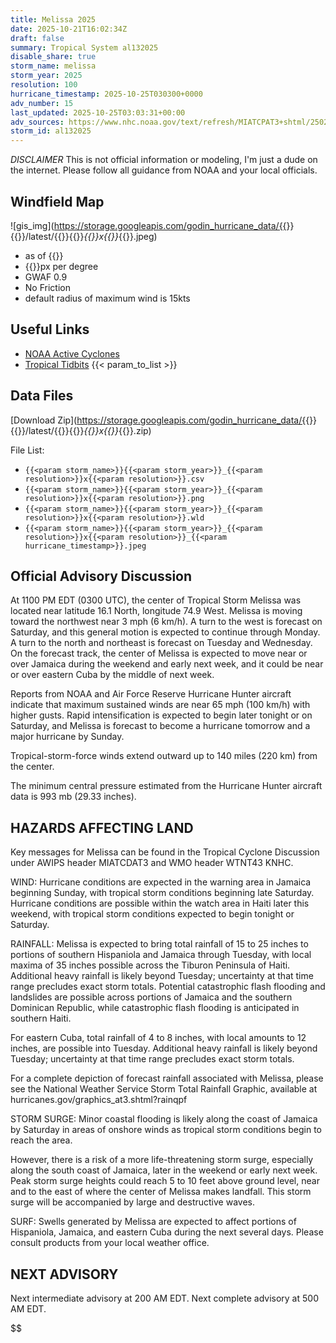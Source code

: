 ```yaml
---
title: Melissa 2025
date: 2025-10-21T16:02:34Z
draft: false
summary: Tropical System al132025
disable_share: true
storm_name: melissa
storm_year: 2025
resolution: 100
hurricane_timestamp: 2025-10-25T030300+0000
adv_number: 15
last_updated: 2025-10-25T03:03:31+00:00
adv_sources: https://www.nhc.noaa.gov/text/refresh/MIATCPAT3+shtml/250251.shtml;https://www.nhc.noaa.gov/refresh/graphics_at3+shtml/025750.shtml?cone
storm_id: al132025
---
```

*DISCLAIMER* This is not official information or modeling, I'm just a dude on the internet.  Please follow all guidance from NOAA and your local officials.

## Windfield Map
![gis_img](https://storage.googleapis.com/godin_hurricane_data/{{<param storm_name>}}{{<param storm_year>}}/latest/{{<param storm_name>}}{{<param storm_year>}}_{{<param resolution>}}x{{<param resolution>}}_{{<param hurricane_timestamp>}}.jpeg)

- as of {{<param last_updated>}}
- {{<param resolution>}}px per degree
- GWAF 0.9
- No Friction
- default radius of maximum wind is 15kts

## Useful Links
- [NOAA Active Cyclones](https://www.nhc.noaa.gov/)
- [Tropical Tidbits](https://www.tropicaltidbits.com/storminfo/)
{{< param_to_list >}}

## Data Files
[Download Zip](https://storage.googleapis.com/godin_hurricane_data/{{<param storm_name>}}{{<param storm_year>}}/latest/{{<param storm_name>}}{{<param storm_year>}}_{{<param resolution>}}x{{<param resolution>}}_{{<param hurricane_timestamp>}}.zip)

File List:
- `{{<param storm_name>}}{{<param storm_year>}}_{{<param resolution>}}x{{<param resolution>}}.csv`
- `{{<param storm_name>}}{{<param storm_year>}}_{{<param resolution>}}x{{<param resolution>}}.png`
- `{{<param storm_name>}}{{<param storm_year>}}_{{<param resolution>}}x{{<param resolution>}}.wld`
- `{{<param storm_name>}}{{<param storm_year>}}_{{<param resolution>}}x{{<param resolution>}}_{{<param hurricane_timestamp>}}.jpeg`


## Official Advisory Discussion
At 1100 PM EDT (0300 UTC), the center of Tropical Storm Melissa was
located near latitude 16.1 North, longitude 74.9 West. Melissa is
moving toward the northwest near 3 mph (6 km/h). A turn to the west 
is forecast on Saturday, and this general motion is expected to 
continue through Monday. A turn to the north and northeast is 
forecast on Tuesday and Wednesday. On the forecast track, the 
center of Melissa is expected to move near or over Jamaica during 
the weekend and early next week, and it could be near or over 
eastern Cuba by the middle of next week.
 
Reports from NOAA and Air Force Reserve Hurricane Hunter aircraft
indicate that maximum sustained winds are near 65 mph (100 km/h)
with higher gusts.  Rapid intensification is expected to begin
later tonight or on Saturday, and Melissa is forecast to become a
hurricane tomorrow and a major hurricane by Sunday.
 
Tropical-storm-force winds extend outward up to 140 miles (220 km)
from the center.
 
The minimum central pressure estimated from the Hurricane Hunter
aircraft data is 993 mb (29.33 inches).
 
 
HAZARDS AFFECTING LAND
----------------------
Key messages for Melissa can be found in the Tropical Cyclone
Discussion under AWIPS header MIATCDAT3 and WMO header WTNT43 KNHC.
 
WIND: Hurricane conditions are expected in the warning area in
Jamaica beginning Sunday, with tropical storm conditions beginning
late Saturday.  Hurricane conditions are possible within the watch
area in Haiti later this weekend, with tropical storm conditions
expected to begin tonight or Saturday.
 
RAINFALL: Melissa is expected to bring total rainfall of 15 to 25
inches to portions of southern Hispaniola and Jamaica through
Tuesday, with local maxima of 35 inches possible across the Tiburon
Peninsula of Haiti.  Additional heavy rainfall is likely beyond
Tuesday; uncertainty at that time range precludes exact storm
totals.  Potential catastrophic flash flooding and landslides are
possible across portions of Jamaica and the southern Dominican
Republic, while catastrophic flash flooding is anticipated in
southern Haiti.
 
For eastern Cuba, total rainfall of 4 to 8 inches, with local
amounts to 12 inches, are possible into Tuesday.  Additional heavy
rainfall is likely beyond Tuesday; uncertainty at that time range
precludes exact storm totals.
 
For a complete depiction of forecast rainfall associated with
Melissa, please see the National Weather Service Storm Total
Rainfall Graphic, available at
hurricanes.gov/graphics_at3.shtml?rainqpf
 
STORM SURGE: Minor coastal flooding is likely along the coast of
Jamaica by Saturday in areas of onshore winds as tropical storm
conditions begin to reach the area.
 
However, there is a risk of a more life-threatening storm surge,
especially along the south coast of Jamaica, later in the
weekend or early next week.  Peak storm surge heights could reach 5
to 10 feet above ground level, near and to the east of where the
center of Melissa makes landfall. This storm surge will be
accompanied by large and destructive waves.
 
SURF: Swells generated by Melissa are expected to affect portions
of Hispaniola, Jamaica, and eastern Cuba during the next several
days.  Please consult products from your local weather office.
 
 
NEXT ADVISORY
-------------
Next intermediate advisory at 200 AM EDT.
Next complete advisory at 500 AM EDT.
 
$$